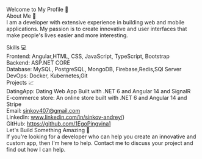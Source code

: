 Welcome to My Profile 🌟  
About Me 🤔  
I am a developer with extensive experience in building web and mobile applications. My passion is to create innovative and user interfaces that make people's lives easier and more interesting.  

Skills 💻  
Frontend: Angular,HTML, CSS, JavaScript, TypeScript, Bootstrap  
Backend: ASP.NET CORE   
Database: MySQL, PostgreSQL, MongoDB, Firebase,Redis,SQl Server  
DevOps: Docker, Kubernetes,Git  
Projects 📈  
DatingApp: Dating Web App Built with .NET 6 and Angular 14 and SignalR  
E-commerce store: An online store built with .NET 6 and Angular 14 and Stripe  
Email: sinkov407@gmail.com  
LinkedIn: www.linkedin.com/in/sinkov-andrey/)  
GitHub: https://github.com/1EgoPingvina1  
Let's Build Something Amazing 🚀  
If you're looking for a developer who can help you create an innovative and custom app, then I'm here to help. Contact me to discuss your project and find out how I can help.  
